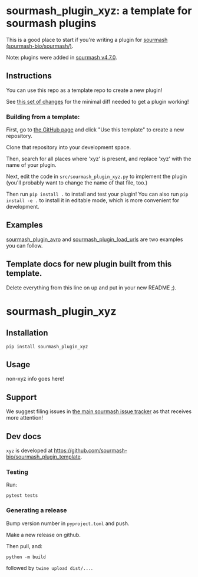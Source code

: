 # sourmash_plugin_xyz: a template for sourmash plugins

This is a good place to start if you're writing a plugin for
[sourmash (sourmash-bio/sourmash/)](https://github.com/sourmash-bio/sourmash/).

Note: plugins were added in [sourmash v4.7.0](https://github.com/sourmash-bio/sourmash/releases/tag/v4.7.0).

## Instructions

You can use this repo as a template repo to create a new plugin!

See [this set of changes](https://github.com/ctb/sourmash_plugin_template_test1/pull/1) for the minimal diff needed to get a plugin working!

### Building from a template:

First, go to [the GitHub page](https://github.com/sourmash-bio/sourmash_plugin_template) and click "Use this template" to create a new repository.

Clone that repository into your development space.

Then, search for all places where 'xyz' is present, and replace
'xyz' with the name of your plugin.

Next, edit the code in `src/sourmash_plugin_xyz.py` to implement the plugin
(you'll probably want to change the name of that file, too.)

Then run `pip install .` to install and test your plugin! You can also
run `pip install -e .` to install it in editable mode, which is more
convenient for development.

## Examples

[sourmash_plugin_avro](https://github.com/sourmash-bio/sourmash_plugin_avro)
and
[sourmash_plugin_load_urls](https://github.com/sourmash-bio/sourmash_plugin_load_urls)
are two examples you can follow.

## Template docs for new plugin built from this template.

Delete everything from this line on up and put in your new README ;).

# sourmash_plugin_xyz

## Installation

```
pip install sourmash_plugin_xyz
```

## Usage

non-xyz info goes here!

## Support

We suggest filing issues in [the main sourmash issue tracker](https://github.com/dib-lab/sourmash/issues) as that receives more attention!

## Dev docs

`xyz` is developed at https://github.com/sourmash-bio/sourmash_plugin_template.

### Testing

Run:
```
pytest tests
```

### Generating a release

Bump version number in `pyproject.toml` and push.

Make a new release on github.

Then pull, and:

```
python -m build
```

followed by `twine upload dist/...`.
